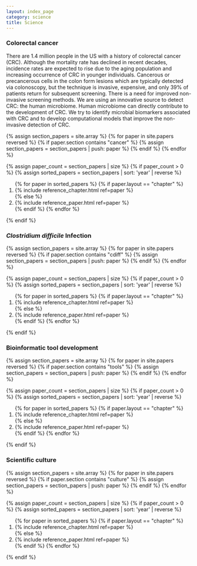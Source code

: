 ```yaml
---
layout: index_page
category: science
title: Science
---
```


### Colorectal cancer

There are 1.4 million people in the US with a history of colorectal cancer (CRC). Although the mortality rate has declined in recent decades, incidence rates are expected to rise due to the aging population and increasing occurrence of CRC in younger individuals. Cancerous or precancerous cells in the colon form lesions which are typically detected via colonoscopy, but the technique is invasive, expensive, and only 39% of patients return for subsequent screening. There is a need for improved non-invasive screening methods. We are using an innovative source to detect CRC: the human microbiome. Human microbiome can directly contribute to the development of CRC. We try to identify microbial biomarkers associated with CRC and to develop computational models that improve the non-invasive detection of CRC.


{% assign section_papers = site.array %}
{% for paper in site.papers reversed %}
	{% if paper.section contains "cancer" %}
		{% assign section_papers = section_papers | push: paper %}
	{% endif %}
{% endfor %}

{% assign paper_count = section_papers | size %}
{% if paper_count > 0 %}
	{% assign sorted_papers = section_papers | sort: 'year' | reverse %}

<div class="papers">
	<ol>
		{% for paper in sorted_papers %}
			{% if paper.layout == "chapter" %}
				<li>{% include reference_chapter.html ref=paper %}</li>
			{% else %}
				<li>{% include reference_paper.html ref=paper %}</li>
			{% endif %}
		{% endfor %}
	</ol>
</div>

{% endif %}




### *Clostridium difficile* Infection

{% assign section_papers = site.array %}
{% for paper in site.papers reversed %}
	{% if paper.section contains "cdiff" %}
		{% assign section_papers = section_papers | push: paper %}
	{% endif %}
{% endfor %}

{% assign paper_count = section_papers | size %}
{% if paper_count > 0 %}
	{% assign sorted_papers = section_papers | sort: 'year' | reverse %}

<div class="papers">
	<ol>
		{% for paper in sorted_papers %}
			{% if paper.layout == "chapter" %}
				<li>{% include reference_chapter.html ref=paper %}</li>
			{% else %}
				<li>{% include reference_paper.html ref=paper %}</li>
			{% endif %}
		{% endfor %}
	</ol>
</div>

{% endif %}




### Bioinformatic tool development


{% assign section_papers = site.array %}
{% for paper in site.papers reversed %}
	{% if paper.section contains "tools" %}
		{% assign section_papers = section_papers | push: paper %}
	{% endif %}
{% endfor %}

{% assign paper_count = section_papers | size %}
{% if paper_count > 0 %}
	{% assign sorted_papers = section_papers | sort: 'year' | reverse %}

<div class="papers">
	<ol>
		{% for paper in sorted_papers %}
			{% if paper.layout == "chapter" %}
				<li>{% include reference_chapter.html ref=paper %}</li>
			{% else %}
				<li>{% include reference_paper.html ref=paper %}</li>
			{% endif %}
		{% endfor %}
	</ol>
</div>

{% endif %}


### Scientific culture

{% assign section_papers = site.array %}
{% for paper in site.papers reversed %}
	{% if paper.section contains "culture" %}
		{% assign section_papers = section_papers | push: paper %}
	{% endif %}
{% endfor %}

{% assign paper_count = section_papers | size %}
{% if paper_count > 0 %}
	{% assign sorted_papers = section_papers | sort: 'year' | reverse %}

<div class="papers">
	<ol>
		{% for paper in sorted_papers %}
			{% if paper.layout == "chapter" %}
				<li>{% include reference_chapter.html ref=paper %}</li>
			{% else %}
				<li>{% include reference_paper.html ref=paper %}</li>
			{% endif %}
		{% endfor %}
	</ol>
</div>

{% endif %}
